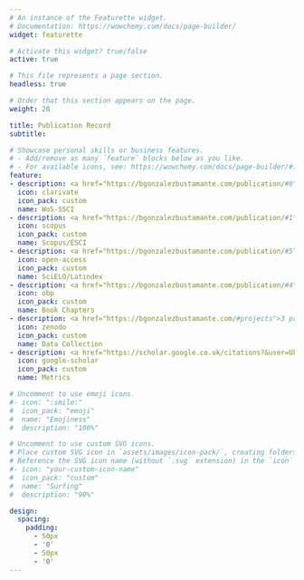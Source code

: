 ```yaml
---
# An instance of the Featurette widget.
# Documentation: https://wowchemy.com/docs/page-builder/
widget: featurette

# Activate this widget? true/false
active: true

# This file represents a page section.
headless: true

# Order that this section appears on the page.
weight: 20

title: Publication Record
subtitle:

# Showcase personal skills or business features.
# - Add/remove as many `feature` blocks below as you like.
# - For available icons, see: https://wowchemy.com/docs/page-builder/#icons
feature:
- description: <a href="https://bgonzalezbustamante.com/publication/#0">9 articles</a>
  icon: clarivate
  icon_pack: custom
  name: WoS-SSCI
- description: <a href="https://bgonzalezbustamante.com/publication/#1">7 articles</a> / <a href="https://bgonzalezbustamante.com/publication/#2">3 articles</a>
  icon: scopus
  icon_pack: custom
  name: Scopus/ESCI
- description: <a href="https://bgonzalezbustamante.com/publication/#5">14 articles</a>
  icon: open-access
  icon_pack: custom
  name: SciELO/Latindex
- description: <a href="https://bgonzalezbustamante.com/publication/#4">12 chapters</a>
  icon: obp
  icon_pack: custom
  name: Book Chapters
- description: <a href="https://bgonzalezbustamante.com/#projects">3 projects</a>
  icon: zenodo
  icon_pack: custom
  name: Data Collection
- description: <a href="https://scholar.google.co.uk/citations?&user=UknWOrEAAAAJ" target="_blank">h-index 17 / i10-index 23</a>
  icon: google-scholar
  icon_pack: custom
  name: Metrics

# Uncomment to use emoji icons.
#- icon: ":smile:"
#  icon_pack: "emoji"
#  name: "Emojiness"
#  description: "100%"  

# Uncomment to use custom SVG icons.
# Place custom SVG icon in `assets/images/icon-pack/`, creating folders if necessary.
# Reference the SVG icon name (without `.svg` extension) in the `icon` field.
#- icon: "your-custom-icon-name"
#  icon_pack: "custom"
#  name: "Surfing"
#  description: "90%"

design:
  spacing:
    padding:
      - 50px
      - '0'
      - 50px
      - '0'
---
```

